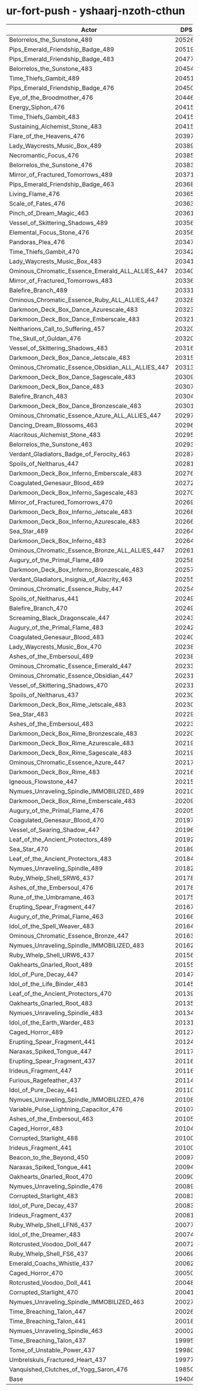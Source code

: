 # ur-fort-push - yshaarj-nzoth-cthun
| Actor | DPS | Increase |
|---|:---:|:---:|
|Belorrelos_the_Sunstone_489|205262|5.78%|
|Pips_Emerald_Friendship_Badge_489|205198|5.75%|
|Pips_Emerald_Friendship_Badge_483|204779|5.53%|
|Belorrelos_the_Sunstone_483|204543|5.41%|
|Time_Thiefs_Gambit_489|204514|5.39%|
|Pips_Emerald_Friendship_Badge_476|204502|5.39%|
|Eye_of_the_Broodmother_476|204465|5.37%|
|Energy_Siphon_476|204157|5.21%|
|Time_Thiefs_Gambit_483|204151|5.21%|
|Sustaining_Alchemist_Stone_483|204151|5.21%|
|Flare_of_the_Heavens_476|203973|5.11%|
|Lady_Waycrests_Music_Box_489|203893|5.07%|
|Necromantic_Focus_476|203853|5.05%|
|Belorrelos_the_Sunstone_476|203838|5.05%|
|Mirror_of_Fractured_Tomorrows_489|203715|4.98%|
|Pips_Emerald_Friendship_Badge_463|203688|4.97%|
|Living_Flame_476|203659|4.95%|
|Scale_of_Fates_476|203637|4.94%|
|Pinch_of_Dream_Magic_463|203611|4.93%|
|Vessel_of_Skittering_Shadows_489|203566|4.91%|
|Elemental_Focus_Stone_476|203565|4.90%|
|Pandoras_Plea_476|203476|4.86%|
|Time_Thiefs_Gambit_470|203429|4.83%|
|Lady_Waycrests_Music_Box_483|203411|4.83%|
|Ominous_Chromatic_Essence_Emerald_ALL_ALLIES_447|203406|4.82%|
|Mirror_of_Fractured_Tomorrows_483|203368|4.80%|
|Balefire_Branch_489|203310|4.77%|
|Ominous_Chromatic_Essence_Ruby_ALL_ALLIES_447|203281|4.76%|
|Darkmoon_Deck_Box_Dance_Azurescale_483|203237|4.74%|
|Darkmoon_Deck_Box_Dance_Emberscale_483|203216|4.72%|
|Neltharions_Call_to_Suffering_457|203209|4.72%|
|The_Skull_of_Guldan_476|203207|4.72%|
|Vessel_of_Skittering_Shadows_483|203166|4.70%|
|Darkmoon_Deck_Box_Dance_Jetscale_483|203158|4.69%|
|Ominous_Chromatic_Essence_Obsidian_ALL_ALLIES_447|203134|4.68%|
|Darkmoon_Deck_Box_Dance_Sagescale_483|203098|4.66%|
|Darkmoon_Deck_Box_Dance_483|203072|4.65%|
|Balefire_Branch_483|203042|4.64%|
|Darkmoon_Deck_Box_Dance_Bronzescale_483|203016|4.62%|
|Ominous_Chromatic_Essence_Azure_ALL_ALLIES_447|202973|4.60%|
|Dancing_Dream_Blossoms_463|202966|4.60%|
|Alacritous_Alchemist_Stone_483|202953|4.59%|
|Belorrelos_the_Sunstone_463|202937|4.58%|
|Verdant_Gladiators_Badge_of_Ferocity_463|202873|4.55%|
|Spoils_of_Neltharus_447|202815|4.52%|
|Darkmoon_Deck_Box_Inferno_Emberscale_483|202761|4.49%|
|Coagulated_Genesaur_Blood_489|202729|4.47%|
|Darkmoon_Deck_Box_Inferno_Sagescale_483|202702|4.46%|
|Mirror_of_Fractured_Tomorrows_470|202698|4.46%|
|Darkmoon_Deck_Box_Inferno_Jetscale_483|202681|4.45%|
|Darkmoon_Deck_Box_Inferno_Azurescale_483|202665|4.44%|
|Sea_Star_489|202645|4.43%|
|Darkmoon_Deck_Box_Inferno_483|202641|4.43%|
|Ominous_Chromatic_Essence_Bronze_ALL_ALLIES_447|202614|4.41%|
|Augury_of_the_Primal_Flame_489|202584|4.40%|
|Darkmoon_Deck_Box_Inferno_Bronzescale_483|202579|4.40%|
|Verdant_Gladiators_Insignia_of_Alacrity_463|202558|4.39%|
|Ominous_Chromatic_Essence_Ruby_447|202549|4.38%|
|Spoils_of_Neltharus_441|202496|4.35%|
|Balefire_Branch_470|202494|4.35%|
|Screaming_Black_Dragonscale_447|202434|4.32%|
|Augury_of_the_Primal_Flame_483|202424|4.32%|
|Coagulated_Genesaur_Blood_483|202400|4.30%|
|Lady_Waycrests_Music_Box_470|202386|4.30%|
|Ashes_of_the_Embersoul_489|202385|4.30%|
|Ominous_Chromatic_Essence_Emerald_447|202330|4.27%|
|Ominous_Chromatic_Essence_Obsidian_447|202313|4.26%|
|Vessel_of_Skittering_Shadows_470|202312|4.26%|
|Spoils_of_Neltharus_437|202306|4.26%|
|Darkmoon_Deck_Box_Rime_Jetscale_483|202306|4.26%|
|Sea_Star_483|202297|4.25%|
|Ashes_of_the_Embersoul_483|202233|4.22%|
|Darkmoon_Deck_Box_Rime_Bronzescale_483|202205|4.20%|
|Darkmoon_Deck_Box_Rime_Azurescale_483|202196|4.20%|
|Darkmoon_Deck_Box_Rime_Sagescale_483|202190|4.20%|
|Ominous_Chromatic_Essence_Azure_447|202172|4.19%|
|Darkmoon_Deck_Box_Rime_483|202167|4.18%|
|Igneous_Flowstone_447|202150|4.18%|
|Nymues_Unraveling_Spindle_IMMOBILIZED_489|202102|4.15%|
|Darkmoon_Deck_Box_Rime_Emberscale_483|202093|4.15%|
|Augury_of_the_Primal_Flame_476|202057|4.13%|
|Coagulated_Genesaur_Blood_470|201971|4.08%|
|Vessel_of_Searing_Shadow_447|201961|4.08%|
|Leaf_of_the_Ancient_Protectors_489|201926|4.06%|
|Sea_Star_470|201894|4.04%|
|Leaf_of_the_Ancient_Protectors_483|201847|4.02%|
|Nymues_Unraveling_Spindle_489|201821|4.01%|
|Ruby_Whelp_Shell_SRW6_437|201789|3.99%|
|Ashes_of_the_Embersoul_476|201788|3.99%|
|Rune_of_the_Umbramane_463|201754|3.97%|
|Erupting_Spear_Fragment_447|201672|3.93%|
|Augury_of_the_Primal_Flame_463|201669|3.93%|
|Idol_of_the_Spell_Weaver_483|201645|3.92%|
|Ominous_Chromatic_Essence_Bronze_447|201637|3.91%|
|Nymues_Unraveling_Spindle_IMMOBILIZED_483|201620|3.90%|
|Ruby_Whelp_Shell_URW6_437|201560|3.87%|
|Oakhearts_Gnarled_Root_489|201559|3.87%|
|Idol_of_Pure_Decay_447|201474|3.83%|
|Idol_of_the_Life_Binder_483|201456|3.82%|
|Leaf_of_the_Ancient_Protectors_470|201398|3.79%|
|Oakhearts_Gnarled_Root_483|201354|3.77%|
|Nymues_Unraveling_Spindle_483|201341|3.76%|
|Idol_of_the_Earth_Warder_483|201317|3.75%|
|Caged_Horror_489|201278|3.73%|
|Erupting_Spear_Fragment_441|201247|3.71%|
|Naraxas_Spiked_Tongue_447|201178|3.67%|
|Erupting_Spear_Fragment_437|201160|3.67%|
|Irideus_Fragment_447|201160|3.67%|
|Furious_Ragefeather_437|201149|3.66%|
|Idol_of_Pure_Decay_441|201102|3.64%|
|Nymues_Unraveling_Spindle_IMMOBILIZED_476|201083|3.63%|
|Variable_Pulse_Lightning_Capacitor_476|201074|3.62%|
|Ashes_of_the_Embersoul_463|201058|3.61%|
|Caged_Horror_483|201040|3.60%|
|Corrupted_Starlight_488|201002|3.58%|
|Irideus_Fragment_441|201001|3.58%|
|Beacon_to_the_Beyond_450|200971|3.57%|
|Naraxas_Spiked_Tongue_441|200944|3.55%|
|Oakhearts_Gnarled_Root_470|200908|3.54%|
|Nymues_Unraveling_Spindle_476|200894|3.53%|
|Corrupted_Starlight_483|200835|3.50%|
|Idol_of_Pure_Decay_437|200830|3.50%|
|Irideus_Fragment_437|200818|3.49%|
|Ruby_Whelp_Shell_LFN6_437|200770|3.46%|
|Idol_of_the_Dreamer_483|200740|3.45%|
|Rotcrusted_Voodoo_Doll_447|200723|3.44%|
|Ruby_Whelp_Shell_FS6_437|200693|3.42%|
|Emerald_Coachs_Whistle_437|200624|3.39%|
|Caged_Horror_470|200507|3.33%|
|Rotcrusted_Voodoo_Doll_441|200480|3.31%|
|Corrupted_Starlight_470|200413|3.28%|
|Nymues_Unraveling_Spindle_IMMOBILIZED_463|200273|3.21%|
|Time_Breaching_Talon_447|200263|3.20%|
|Time_Breaching_Talon_441|200183|3.16%|
|Nymues_Unraveling_Spindle_463|200029|3.08%|
|Time_Breaching_Talon_437|199950|3.04%|
|Tome_of_Unstable_Power_437|199805|2.97%|
|Umbrelskuls_Fractured_Heart_437|199778|2.95%|
|Vanquished_Clutches_of_Yogg_Saron_476|198501|2.29%|
|Base|194048|0.00%|
